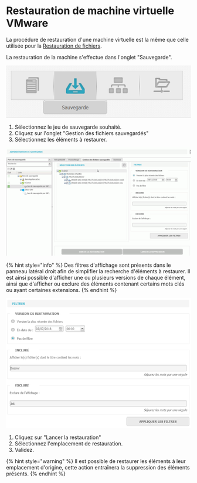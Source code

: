 # Restauration de machine virtuelle VMware

La procédure de restauration d'une machine virtuelle est la même que celle utilisée pour la [Restauration de fichiers](https://docs.wooxo.fr/yb-ug/~/edit/drafts/-LQY2yMQRzvgGj5G0ZCF/restauration/restauration-de-fichiers).

 La restauration de la machine s'effectue dans l'onglet "Sauvegarde".

![](../.gitbook/assets/onglet-sauvegarde.PNG)

1. Sélectionnez le jeu de sauvegarde souhaité.
2. Cliquez sur l'onglet "Gestion des fichiers sauvegardés"
3. Sélectionnez les éléments à restaurer.

![](../.gitbook/assets/sauvegarde_virtuelle%20%281%29.gif)

{% hint style="info" %}
Des filtres d'affichage sont présents dans le panneau latéral droit afin de simplifier la recherche d'éléments à restaurer. Il est ainsi possible d'afficher une ou plusieurs versions de chaque élément, ainsi que d'afficher ou exclure des éléments contenant certains mots clés ou ayant certaines extensions.
{% endhint %}

![](../.gitbook/assets/restauration-filtres.PNG)

1. Cliquez sur "Lancer la restauration" 
2. Sélectionnez l'emplacement de restauration. 
3. Validez.

{% hint style="warning" %}
Il est possible de restaurer les éléments à leur emplacement d'origine, cette action entraînera la suppression des éléments présents.
{% endhint %}



